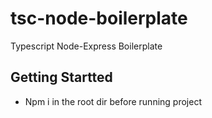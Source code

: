 # tsc-node-boilerplate
Typescript Node-Express Boilerplate

## Getting Startted
* Npm i in the root dir before running project
